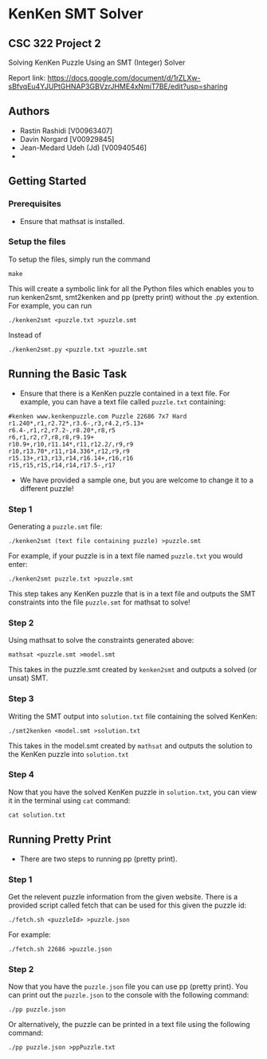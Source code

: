 # KenKen SMT Solver
## CSC 322 Project 2
Solving KenKen Puzzle Using an SMT (Integer) Solver

Report link: https://docs.google.com/document/d/1rZLXw-sBfvqEu4YJUPtGHNAP3GBVzrJHME4xNmiT7BE/edit?usp=sharing

## Authors
- Rastin Rashidi [V00963407]
- Davin Norgard [V00929845]
- Jean-Medard Udeh (Jd) [V00940546]
- 

## Getting Started
### Prerequisites
- Ensure that mathsat is installed.

### Setup the files
To setup the files, simply run the command
```
make
```
This will create a symbolic link for all the Python files which enables you to run kenken2smt, smt2kenken and pp (pretty print) without the .py extention.
For example, you can run 
```
./kenken2smt <puzzle.txt >puzzle.smt
```
Instead of 
```
./kenken2smt.py <puzzle.txt >puzzle.smt
```
## Running the Basic Task
- Ensure that there is a KenKen puzzle contained in a text file. For example, you can have a text file called `puzzle.txt` containing:
```
#kenken www.kenkenpuzzle.com Puzzle 22686 7x7 Hard
r1.240*,r1,r2.72*,r3.6-,r3,r4.2,r5.13+
r6.4-,r1,r2,r7.2-,r8.20*,r8,r5
r6,r1,r2,r7,r8,r8,r9.19+
r10.9+,r10,r11.14*,r11,r12.2/,r9,r9
r10,r13.70*,r11,r14.336*,r12,r9,r9
r15.13+,r13,r13,r14,r16.14+,r16,r16
r15,r15,r15,r14,r14,r17.5-,r17
```
- We have provided a sample one, but you are welcome to change it to a different puzzle!

### Step 1
Generating a `puzzle.smt` file:
```
./kenken2smt (text file containing puzzle) >puzzle.smt
```
For example, if your puzzle is in a text file named `puzzle.txt` you would enter:
```
./kenken2smt puzzle.txt >puzzle.smt
```
This step takes any KenKen puzzle that is in a text file and outputs the SMT constraints into the file `puzzle.smt` for mathsat to solve!

### Step 2
Using mathsat to solve the constraints generated above:
```
mathsat <puzzle.smt >model.smt
```
This takes in the puzzle.smt created by `kenken2smt` and outputs a solved (or unsat) SMT.

### Step 3
Writing the SMT output into `solution.txt` file containing the solved KenKen:
```
./smt2kenken <model.smt >solution.txt
```
This takes in the model.smt created by `mathsat` and outputs the solution to the KenKen puzzle into `solution.txt`

### Step 4
Now that you have the solved KenKen puzzle in `solution.txt`, you can view it in the terminal using `cat` command:
```
cat solution.txt
```

## Running Pretty Print
- There are two steps to running pp (pretty print).

### Step 1
Get the relevent puzzle information from the given website. There is a provided script called fetch that can be used for this given the puzzle id:
```
./fetch.sh <puzzleId> >puzzle.json
```
For example:
```
./fetch.sh 22686 >puzzle.json
```

### Step 2
Now that you have the `puzzle.json` file you can use pp (pretty print). You can print out the `puzzle.json` to the console with the following command:
```
./pp puzzle.json
```
Or alternatively, the puzzle can be printed in a text file using the following command:
 ```
./pp puzzle.json >ppPuzzle.txt
```
